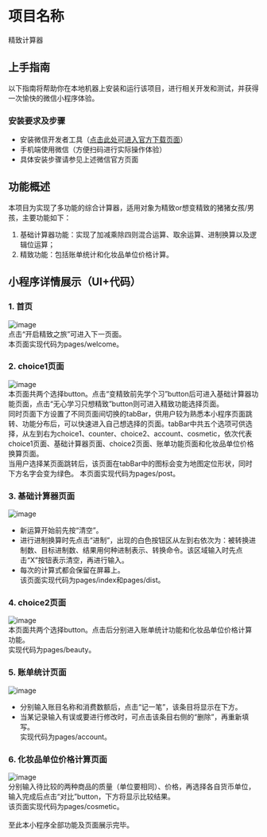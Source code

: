 # 项目名称<br>
精致计算器<br>
## 上手指南<br>
以下指南将帮助你在本地机器上安装和运行该项目，进行相关开发和测试，并获得一次愉快的微信小程序体验。<br>
### 安装要求及步骤<br>
* 安装微信开发者工具（[点击此处可进入官方下载页面](https://mp.weixin.qq.com/)）<br>
* 手机端使用微信（方便扫码进行实际操作体验）<br>
* 具体安装步骤请参见上述微信官方页面<br>
## 功能概述<br>
本项目为实现了多功能的综合计算器，适用对象为精致or想变精致的猪猪女孩/男孩，主要功能如下：<br>
1. 基础计算器功能：实现了加减乘除四则混合运算、取余运算、进制换算以及逻辑位运算；<br>
2. 精致功能：包括账单统计和化妆品单位价格计算。<br>
## 小程序详情展示（UI+代码）<br>
### 1. 首页
![image](https://github.com/WHF666/-/blob/master/1.jpg)<br>
点击“开启精致之旅”可进入下一页面。<br>
本页面实现代码为pages/welcome。<br>
### 2. choice1页面
![image](https://github.com/WHF666/-/blob/master/choice1.jpg)<br>
本页面共两个选择button。点击“变精致前先学个习”button后可进入基础计算器功能页面，点击“无心学习只想精致”button则可进入精致功能选择页面。<br>
同时页面下方设置了不同页面间切换的tabBar，供用户较为熟悉本小程序页面跳转、功能分布后，可以快速进入自己想选择的页面。tabBar中共五个选项可供选择，从左到右为choice1、counter、choice2、account、cosmetic，依次代表choice1页面、基础计算器页面、choice2页面、账单功能页面和化妆品单位价格换算页面。<br>
当用户选择某页面跳转后，该页面在tabBar中的图标会变为地图定位形状，同时下方名字会变为绿色。
本页面实现代码为pages/post。<br>
### 3. 基础计算器页面
![image](https://github.com/WHF666/-/blob/master/counter.jpg)<br>
* 新运算开始前先按“清空”。<br>
* 进行进制换算时先点击“进制”，出现的白色按钮区从左到右依次为：被转换进制数、目标进制数、结果用何种进制表示、转换命令。该区域输入时先点击“X”按钮表示清空，再进行输入。<br>
* 每次的计算式都会保留在屏幕上。<br>
该页面实现代码为pages/index和pages/dist。<br>
### 4. choice2页面<br>
![image](https://github.com/WHF666/-/blob/master/choice2.jpg)<br>
本页面共两个选择button。点击后分别进入账单统计功能和化妆品单位价格计算功能。<br>
实现代码为pages/beauty。<br>
### 5. 账单统计页面<br>
![image](https://github.com/WHF666/-/blob/master/account.jpg)<br>
* 分别输入账目名称和消费数额后，点击“记一笔”，该条目将显示在下方。<br>
* 当某记录输入有误或要进行修改时，可点击该条目右侧的“删除”，再重新填写。<br>
实现代码为pages/account。<br>
### 6. 化妆品单位价格计算页面<br>
![image]()<br>
分别输入待比较的两种商品的质量（单位要相同）、价格，再选择各自货币单位，输入完成后点击“对比”button，下方将显示比较结果。<br>
该页面实现代码为pages/cosmetic。<br>
<br>
至此本小程序全部功能及页面展示完毕。<br>
